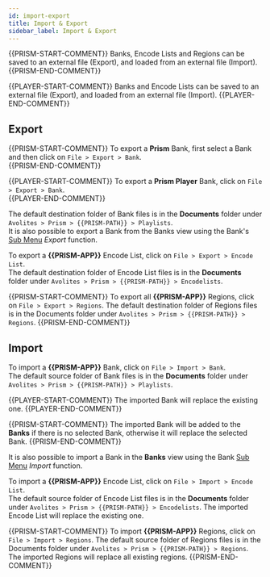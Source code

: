 ```yaml
---
id: import-export
title: Import & Export
sidebar_label: Import & Export
---
```


{{PRISM-START-COMMENT}}
Banks, Encode Lists and Regions can be saved to an external file (Export), and loaded from an external file (Import).
{{PRISM-END-COMMENT}}

{{PLAYER-START-COMMENT}}
Banks and Encode Lists can be saved to an external file (Export), and loaded from an external file (Import).
{{PLAYER-END-COMMENT}}

## Export

{{PRISM-START-COMMENT}}
To export a **Prism** Bank, first select a Bank and then click on `File > Export > Bank`.  
{{PRISM-END-COMMENT}}

{{PLAYER-START-COMMENT}}
To export a **Prism Player** Bank, click on `File > Export > Bank`.  
{{PLAYER-END-COMMENT}}

The default destination folder of Bank files is in the **Documents** folder under `Avolites > Prism > {{PRISM-PATH}} > Playlists`.<br/>
It is also possible to export a Bank from the Banks view using the Bank's [Sub Menu](../play/banks#sub-menu) *Export* function. 

To export a **{{PRISM-APP}}** Encode List, click on `File > Export > Encode List`.  
The default destination folder of Encode List files is in the **Documents** folder under `Avolites > Prism > {{PRISM-PATH}} > Encodelists`.

{{PRISM-START-COMMENT}}
To export all **{{PRISM-APP}}** Regions, click on `File > Export > Regions`. 
The default destination folder of Regions files is in the Documents folder under `Avolites > Prism > {{PRISM-PATH}} > Regions`.
{{PRISM-END-COMMENT}}
## Import 

To import a **{{PRISM-APP}}** Bank, click on `File > Import > Bank`.  
The default source folder of Bank files is in the **Documents** folder under `Avolites > Prism > {{PRISM-PATH}} > Playlists`.

{{PLAYER-START-COMMENT}}
The imported Bank will replace the existing one.
{{PLAYER-END-COMMENT}}

{{PRISM-START-COMMENT}}
The imported Bank will be added to the **Banks** if there is no selected Bank, otherwise it will replace the selected Bank. 
{{PRISM-END-COMMENT}}

It is also possible to import a Bank in the <b>Banks</b> view using the Bank [Sub Menu](../play/banks#sub-menu) *Import* function.

To import a **{{PRISM-APP}}** Encode List, click on `File > Import > Encode List`.  
The default source folder of Encode List files is in the **Documents** folder under `Avolites > Prism > {{PRISM-PATH}} > Encodelists`.
The imported Encode List will replace the existing one.

{{PRISM-START-COMMENT}}
To import **{{PRISM-APP}}** Regions, click on `File > Import > Regions`. 
The default source folder of Regions files is in the Documents folder under `Avolites > Prism > {{PRISM-PATH}} > Regions`. The imported Regions will replace all existing regions.
{{PRISM-END-COMMENT}}